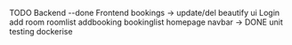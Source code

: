 TODO
Backend --done
Frontend
  bookings -> update/del
  beautify ui
    Login
    add room
    roomlist
    addbooking
    bookinglist
    homepage
    navbar -> DONE
  unit testing
  dockerise

